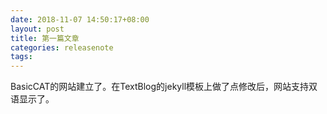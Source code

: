 ```yaml
---
date: 2018-11-07 14:50:17+08:00
layout: post
title: 第一篇文章
categories: releasenote
tags: 
---
```


BasicCAT的网站建立了。在TextBlog的jekyll模板上做了点修改后，网站支持双语显示了。